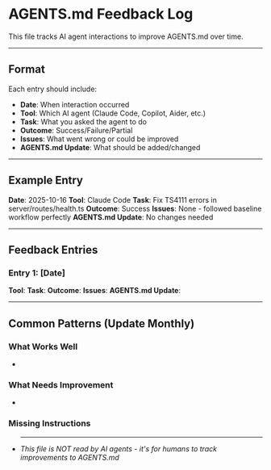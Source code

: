 # AGENTS.md Feedback Log

This file tracks AI agent interactions to improve AGENTS.md over time.

---

## Format

Each entry should include:

- **Date**: When interaction occurred
- **Tool**: Which AI agent (Claude Code, Copilot, Aider, etc.)
- **Task**: What you asked the agent to do
- **Outcome**: Success/Failure/Partial
- **Issues**: What went wrong or could be improved
- **AGENTS.md Update**: What should be added/changed

---

## Example Entry

**Date**: 2025-10-16 **Tool**: Claude Code **Task**: Fix TS4111 errors in
server/routes/health.ts **Outcome**: Success **Issues**: None - followed
baseline workflow perfectly **AGENTS.md Update**: No changes needed

---

## Feedback Entries

### Entry 1: [Date]

**Tool**: **Task**: **Outcome**: **Issues**: **AGENTS.md Update**:

---

## Common Patterns (Update Monthly)

### What Works Well

-

### What Needs Improvement

-

### Missing Instructions

- ***

  _This file is NOT read by AI agents - it's for humans to track improvements to
  AGENTS.md_
